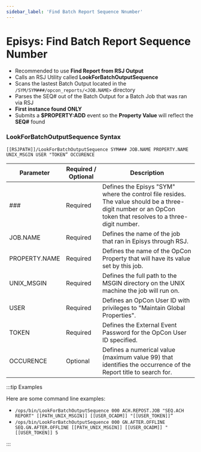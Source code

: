 ```yaml
---
sidebar_label: 'Find Batch Report Sequence Nnumber'
---
```


# Episys: Find Batch Report Sequence Number

* Recommended to use **Find Report from RSJ Output**
* Calls an RSJ Utility called **LookForBatchOutputSequence**
* Scans the lastest Batch Output located in the ```/SYM/SYM###/opcon_reports/<JOB.NAME>``` directory
* Parses the SEQ# out of the Batch Output for a Batch Job that was ran via RSJ
* **First instance found ONLY**
* Submits a **$PROPERTY:ADD** event so the **Property Value** will reflect the **SEQ#** found

### LookForBatchOutputSequence Syntax

```[[RSJPATH]]/LookForBatchOutputSequence SYM### JOB.NAME PROPERTY.NAME UNIX_MSGIN USER "TOKEN” OCCURENCE```

| Parameter |	Required / Optional | Description |
| --- | --- | --- |
| ### | Required | Defines the Episys "SYM" where the control file resides. The value should be a three-digit number or an OpCon token that resolves to a three-digit number. |
| JOB.NAME | Required | Defines the name of the job that ran in Episys through RSJ. |
| PROPERTY.NAME | Required | Defines the name of the OpCon Property that will have its value set by this job. |
| UNIX_MSGIN | Required | Defines the full path to the MSGIN directory on the UNIX machine the job will run on. |
| USER | Required | Defines an OpCon User ID with privileges to "Maintain Global Properties". |
| TOKEN | Required | Defines the External Event Password for the OpCon User ID specified. |
| OCCURENCE | Optional | Defines a numerical value (maximum value 99) that identifies the occurrence of the Report title to search for. |

:::tip Examples

Here are some command line examples:

* ```/ops/bin/LookForBatchOutputSequence 000 ACH.REPOST.JOB "SEQ.ACH REPORT" [[PATH_UNIX_MSGIN]] [[USER_OCADM]] "[[USER_TOKEN]]”```
* ```/ops/bin/LookForBatchOutputSequence 000 GN.AFTER.OFFLINE SEQ.GN.AFTER.OFFLINE [[PATH_UNIX_MSGIN]] [[USER_OCADM]] "[[USER_TOKEN]] 5```

:::